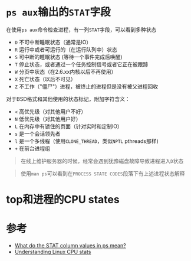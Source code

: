 # `ps aux`输出的`STAT`字段

在使用`ps aux`命令检查进程，有一列`STAT`字段，可以看到多种状态

* `D` 不可中断睡眠状态（通常是IO）
* `R` 运行中或者可运行的（在运行队列中）状态
* `S` 可中断的睡眠状态 (等待一个事件完成后唤醒)
* `T` 停止状态，或者通过一个任务控制信号或者它正在被跟踪
* `W` 分页中状态（在2.6.xx内核以后不再使用）
* `X` 死亡状态（以后不可见）
* `Z` 不工作（"僵尸"）进程，被终止的进程但是没有被父进程回收

对于BSD格式和其他使用的状态标记，附加字符含义：

* `<` 高优先级（对其他用户不好）
* `N` 低优先级（对其他用户好）
* `L` 在内存中有锁住的页面（针对实时和定制IO）
* `s` 是一个会话领先者
* `l` 是一个多线程（使用`CLONE_THREAD`，类似`NPTL` pthreads那样)
* `+` 在前台进程组

> 在线上维护服务器的时候，经常会遇到犹豫磁盘故障导致进程进入`D`状态

> 使用`man ps`可以看到在`PROCESS STATE CODES`段落下有上述进程状态解释

# top和进程的CPU states

# 参考

* [What do the STAT column values in ps mean?](http://askubuntu.com/questions/360252/what-do-the-stat-column-values-in-ps-mean)
* [Understanding Linux CPU stats](http://blog.scoutapp.com/articles/2015/02/24/understanding-linuxs-cpu-stats)